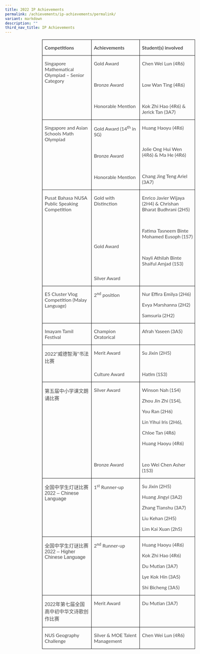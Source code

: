 ```yaml
---
title: 2022 IP Achievements
permalink: /achievements/ip-achievements/permalink/
variant: markdown
description: ""
third_nav_title: IP Achievements
---
```

       

<table style="margin-left:91.8pt;border-collapse:collapse;border:none;mso-border-alt:
 solid windowtext .5pt;mso-yfti-tbllook:1184;mso-padding-alt:0cm 5.4pt 0cm 5.4pt" cellpadding="0" cellspacing="0" border="1" class="MsoTableGrid"><tbody><tr style="mso-yfti-irow:0;mso-yfti-firstrow:yes"><td style="width:168.95pt;border:solid windowtext 1.0pt;
  mso-border-alt:solid windowtext .5pt;padding:0cm 5.4pt 0cm 5.4pt" valign="top" width="225"><p style="mso-margin-top-alt:auto;mso-margin-bottom-alt:
  auto;margin-left:0cm;mso-add-space:auto;line-height:normal" class="MsoListParagraphCxSpFirst"><b><span style="font-size:12.0pt;font-family:&quot;Lato&quot;,sans-serif;mso-fareast-font-family:
  &quot;Times New Roman&quot;;mso-bidi-font-family:&quot;Times New Roman&quot;;color:#484848;
  mso-font-kerning:0pt;mso-ligatures:none" lang="EN-US">Competitions</span></b></p></td><td style="width:157.5pt;border:solid windowtext 1.0pt;
  border-left:none;mso-border-left-alt:solid windowtext .5pt;mso-border-alt:
  solid windowtext .5pt;padding:0cm 5.4pt 0cm 5.4pt" valign="top" width="210"><p style="mso-margin-top-alt:auto;
  mso-margin-bottom-alt:auto;margin-left:0cm;mso-add-space:auto;line-height:
  normal" class="MsoListParagraphCxSpMiddle"><b><span style="font-size:12.0pt;font-family:&quot;Lato&quot;,sans-serif;
  mso-fareast-font-family:&quot;Times New Roman&quot;;mso-bidi-font-family:&quot;Times New Roman&quot;;
  color:#484848;mso-font-kerning:0pt;mso-ligatures:none" lang="EN-US">Achievements</span></b></p></td><td style="width:229.25pt;border:solid windowtext 1.0pt;
  border-left:none;mso-border-left-alt:solid windowtext .5pt;mso-border-alt:
  solid windowtext .5pt;padding:0cm 5.4pt 0cm 5.4pt" valign="top" width="306"><p style="mso-margin-top-alt:auto;mso-margin-bottom-alt:
  auto;margin-left:0cm;mso-add-space:auto;line-height:normal" class="MsoListParagraphCxSpLast"><b><span style="font-size:12.0pt;font-family:&quot;Lato&quot;,sans-serif;mso-fareast-font-family:
  &quot;Times New Roman&quot;;mso-bidi-font-family:&quot;Times New Roman&quot;;color:#484848;
  mso-font-kerning:0pt;mso-ligatures:none" lang="EN-US">Student(s) involved</span></b></p></td></tr><tr style="mso-yfti-irow:1"><td style="width:168.95pt;border:solid windowtext 1.0pt;
  border-top:none;mso-border-top-alt:solid windowtext .5pt;mso-border-alt:solid windowtext .5pt;
  padding:0cm 5.4pt 0cm 5.4pt" valign="top" width="225"><p style="mso-margin-top-alt:auto;mso-margin-bottom-alt:
  auto;margin-left:0cm;mso-add-space:auto;line-height:normal" class="MsoListParagraphCxSpFirst"><span style="font-size:12.0pt;font-family:&quot;Lato&quot;,sans-serif;mso-fareast-font-family:
  &quot;Times New Roman&quot;;mso-bidi-font-family:&quot;Times New Roman&quot;;color:#484848;
  mso-font-kerning:0pt;mso-ligatures:none" lang="EN-US">Singapore Mathematical Olympiad – Senior Category</span></p></td><td style="width:157.5pt;border-top:none;border-left:
  none;border-bottom:solid windowtext 1.0pt;border-right:solid windowtext 1.0pt;
  mso-border-top-alt:solid windowtext .5pt;mso-border-left-alt:solid windowtext .5pt;
  mso-border-alt:solid windowtext .5pt;padding:0cm 5.4pt 0cm 5.4pt" valign="top" width="210"><p style="mso-margin-top-alt:auto;
  mso-margin-bottom-alt:auto;margin-left:0cm;mso-add-space:auto;line-height:
  normal" class="MsoListParagraphCxSpMiddle"><span style="font-size:12.0pt;font-family:&quot;Lato&quot;,sans-serif;
  mso-fareast-font-family:&quot;Times New Roman&quot;;mso-bidi-font-family:&quot;Times New Roman&quot;;
  color:#484848;mso-font-kerning:0pt;mso-ligatures:none" lang="EN-US">Gold Award</span></p><p style="mso-margin-top-alt:auto;
  mso-margin-bottom-alt:auto;margin-left:0cm;mso-add-space:auto;line-height:
  normal" class="MsoListParagraphCxSpMiddle"><span style="font-size:12.0pt;font-family:&quot;Lato&quot;,sans-serif;
  mso-fareast-font-family:&quot;Times New Roman&quot;;mso-bidi-font-family:&quot;Times New Roman&quot;;
  color:#484848;mso-font-kerning:0pt;mso-ligatures:none" lang="EN-US">&nbsp;</span></p><p style="mso-margin-top-alt:auto;
  mso-margin-bottom-alt:auto;margin-left:0cm;mso-add-space:auto;line-height:
  normal" class="MsoListParagraphCxSpMiddle"><span style="font-size:12.0pt;font-family:&quot;Lato&quot;,sans-serif;
  mso-fareast-font-family:&quot;Times New Roman&quot;;mso-bidi-font-family:&quot;Times New Roman&quot;;
  color:#484848;mso-font-kerning:0pt;mso-ligatures:none" lang="EN-US">Bronze Award</span></p><p style="mso-margin-top-alt:auto;
  mso-margin-bottom-alt:auto;margin-left:0cm;mso-add-space:auto;line-height:
  normal" class="MsoListParagraphCxSpMiddle"><span style="font-size:12.0pt;font-family:&quot;Lato&quot;,sans-serif;
  mso-fareast-font-family:&quot;Times New Roman&quot;;mso-bidi-font-family:&quot;Times New Roman&quot;;
  color:#484848;mso-font-kerning:0pt;mso-ligatures:none" lang="EN-US">&nbsp;</span></p><p style="mso-margin-top-alt:auto;
  mso-margin-bottom-alt:auto;margin-left:0cm;mso-add-space:auto;line-height:
  normal" class="MsoListParagraphCxSpMiddle"><span style="font-size:12.0pt;font-family:&quot;Lato&quot;,sans-serif;
  mso-fareast-font-family:&quot;Times New Roman&quot;;mso-bidi-font-family:&quot;Times New Roman&quot;;
  color:#484848;mso-font-kerning:0pt;mso-ligatures:none" lang="EN-US">Honorable Mention</span></p></td><td style="width:229.25pt;border-top:none;border-left:
  none;border-bottom:solid windowtext 1.0pt;border-right:solid windowtext 1.0pt;
  mso-border-top-alt:solid windowtext .5pt;mso-border-left-alt:solid windowtext .5pt;
  mso-border-alt:solid windowtext .5pt;padding:0cm 5.4pt 0cm 5.4pt" valign="top" width="306"><p style="mso-margin-top-alt:auto;
  mso-margin-bottom-alt:auto;margin-left:0cm;mso-add-space:auto;line-height:
  normal" class="MsoListParagraphCxSpMiddle"><span style="font-size:12.0pt;font-family:&quot;Lato&quot;,sans-serif;
  mso-fareast-font-family:&quot;Times New Roman&quot;;mso-bidi-font-family:&quot;Times New Roman&quot;;
  color:#484848;mso-font-kerning:0pt;mso-ligatures:none" lang="EN-US">Chen Wei Lun (4R6)</span></p><p style="mso-margin-top-alt:auto;
  mso-margin-bottom-alt:auto;margin-left:0cm;mso-add-space:auto;line-height:
  normal" class="MsoListParagraphCxSpMiddle"><span style="font-size:12.0pt;font-family:&quot;Lato&quot;,sans-serif;
  mso-fareast-font-family:&quot;Times New Roman&quot;;mso-bidi-font-family:&quot;Times New Roman&quot;;
  color:#484848;mso-font-kerning:0pt;mso-ligatures:none" lang="EN-US">&nbsp;</span></p><p style="mso-margin-top-alt:auto;
  mso-margin-bottom-alt:auto;margin-left:0cm;mso-add-space:auto;line-height:
  normal" class="MsoListParagraphCxSpMiddle"><span style="font-size:12.0pt;font-family:&quot;Lato&quot;,sans-serif;
  mso-fareast-font-family:&quot;Times New Roman&quot;;mso-bidi-font-family:&quot;Times New Roman&quot;;
  color:#484848;mso-font-kerning:0pt;mso-ligatures:none" lang="EN-US">Low Wan Ting (4R6)</span></p><p style="mso-margin-top-alt:auto;
  mso-margin-bottom-alt:auto;margin-left:0cm;mso-add-space:auto;line-height:
  normal" class="MsoListParagraphCxSpMiddle"><span style="font-size:12.0pt;font-family:&quot;Lato&quot;,sans-serif;
  mso-fareast-font-family:&quot;Times New Roman&quot;;mso-bidi-font-family:&quot;Times New Roman&quot;;
  color:#484848;mso-font-kerning:0pt;mso-ligatures:none" lang="EN-US">&nbsp;</span></p><p style="mso-margin-top-alt:auto;mso-margin-bottom-alt:
  auto;margin-left:0cm;mso-add-space:auto;line-height:normal" class="MsoListParagraphCxSpLast"><span style="font-size:12.0pt;font-family:&quot;Lato&quot;,sans-serif;mso-fareast-font-family:
  &quot;Times New Roman&quot;;mso-bidi-font-family:&quot;Times New Roman&quot;;color:#484848;
  mso-font-kerning:0pt;mso-ligatures:none" lang="EN-US">Kok Zhi Hao (4R6) &amp; Jerick Tan (3A7)</span></p></td></tr><tr style="mso-yfti-irow:2"><td style="width:168.95pt;border:solid windowtext 1.0pt;
  border-top:none;mso-border-top-alt:solid windowtext .5pt;mso-border-alt:solid windowtext .5pt;
  padding:0cm 5.4pt 0cm 5.4pt" valign="top" width="225"><p style="mso-margin-top-alt:auto;mso-margin-bottom-alt:
  auto;margin-left:0cm;mso-add-space:auto;line-height:normal" class="MsoListParagraphCxSpFirst"><span style="font-size:12.0pt;font-family:&quot;Lato&quot;,sans-serif;mso-fareast-font-family:
  &quot;Times New Roman&quot;;mso-bidi-font-family:&quot;Times New Roman&quot;;color:#484848;
  mso-font-kerning:0pt;mso-ligatures:none" lang="EN-US">Singapore and Asian Schools Math Olympiad</span></p></td><td style="width:157.5pt;border-top:none;border-left:
  none;border-bottom:solid windowtext 1.0pt;border-right:solid windowtext 1.0pt;
  mso-border-top-alt:solid windowtext .5pt;mso-border-left-alt:solid windowtext .5pt;
  mso-border-alt:solid windowtext .5pt;padding:0cm 5.4pt 0cm 5.4pt" valign="top" width="210"><p style="mso-margin-top-alt:auto;
  mso-margin-bottom-alt:auto;margin-left:0cm;mso-add-space:auto;line-height:
  normal" class="MsoListParagraphCxSpMiddle"><span style="font-size:12.0pt;font-family:&quot;Lato&quot;,sans-serif;
  mso-fareast-font-family:&quot;Times New Roman&quot;;mso-bidi-font-family:&quot;Times New Roman&quot;;
  color:#484848;mso-font-kerning:0pt;mso-ligatures:none" lang="EN-US">Gold Award (14<sup>th</sup> in SG)</span></p><p style="mso-margin-top-alt:auto;
  mso-margin-bottom-alt:auto;margin-left:0cm;mso-add-space:auto;line-height:
  normal" class="MsoListParagraphCxSpMiddle"><span style="font-size:12.0pt;font-family:&quot;Lato&quot;,sans-serif;
  mso-fareast-font-family:&quot;Times New Roman&quot;;mso-bidi-font-family:&quot;Times New Roman&quot;;
  color:#484848;mso-font-kerning:0pt;mso-ligatures:none" lang="EN-US">&nbsp;</span></p><p style="mso-margin-top-alt:auto;
  mso-margin-bottom-alt:auto;margin-left:0cm;mso-add-space:auto;line-height:
  normal" class="MsoListParagraphCxSpMiddle"><span style="font-size:12.0pt;font-family:&quot;Lato&quot;,sans-serif;
  mso-fareast-font-family:&quot;Times New Roman&quot;;mso-bidi-font-family:&quot;Times New Roman&quot;;
  color:#484848;mso-font-kerning:0pt;mso-ligatures:none" lang="EN-US">Bronze Award</span></p><p style="mso-margin-top-alt:auto;
  mso-margin-bottom-alt:auto;margin-left:0cm;mso-add-space:auto;line-height:
  normal" class="MsoListParagraphCxSpMiddle"><span style="font-size:12.0pt;font-family:&quot;Lato&quot;,sans-serif;
  mso-fareast-font-family:&quot;Times New Roman&quot;;mso-bidi-font-family:&quot;Times New Roman&quot;;
  color:#484848;mso-font-kerning:0pt;mso-ligatures:none" lang="EN-US">&nbsp;</span></p><p style="mso-margin-top-alt:auto;
  mso-margin-bottom-alt:auto;margin-left:0cm;mso-add-space:auto;line-height:
  normal" class="MsoListParagraphCxSpMiddle"><span style="font-size:12.0pt;font-family:&quot;Lato&quot;,sans-serif;
  mso-fareast-font-family:&quot;Times New Roman&quot;;mso-bidi-font-family:&quot;Times New Roman&quot;;
  color:#484848;mso-font-kerning:0pt;mso-ligatures:none" lang="EN-US">Honorable Mention</span></p></td><td style="width:229.25pt;border-top:none;border-left:
  none;border-bottom:solid windowtext 1.0pt;border-right:solid windowtext 1.0pt;
  mso-border-top-alt:solid windowtext .5pt;mso-border-left-alt:solid windowtext .5pt;
  mso-border-alt:solid windowtext .5pt;padding:0cm 5.4pt 0cm 5.4pt" valign="top" width="306"><p style="mso-margin-top-alt:auto;
  mso-margin-bottom-alt:auto;margin-left:0cm;mso-add-space:auto;line-height:
  normal" class="MsoListParagraphCxSpMiddle"><span style="font-size:12.0pt;font-family:&quot;Lato&quot;,sans-serif;
  mso-fareast-font-family:&quot;Times New Roman&quot;;mso-bidi-font-family:&quot;Times New Roman&quot;;
  color:#484848;mso-font-kerning:0pt;mso-ligatures:none" lang="EN-US">Huang Haoyu (4R6)</span></p><p style="mso-margin-top-alt:auto;
  mso-margin-bottom-alt:auto;margin-left:0cm;mso-add-space:auto;line-height:
  normal" class="MsoListParagraphCxSpMiddle"><span style="font-size:12.0pt;font-family:&quot;Lato&quot;,sans-serif;
  mso-fareast-font-family:&quot;Times New Roman&quot;;mso-bidi-font-family:&quot;Times New Roman&quot;;
  color:#484848;mso-font-kerning:0pt;mso-ligatures:none" lang="EN-US">&nbsp;</span></p><p style="mso-margin-top-alt:auto;
  mso-margin-bottom-alt:auto;margin-left:0cm;mso-add-space:auto;line-height:
  normal" class="MsoListParagraphCxSpMiddle"><span style="font-size:12.0pt;font-family:&quot;Lato&quot;,sans-serif;
  mso-fareast-font-family:&quot;Times New Roman&quot;;mso-bidi-font-family:&quot;Times New Roman&quot;;
  color:#484848;mso-font-kerning:0pt;mso-ligatures:none" lang="EN-US">Jolie Ong Hui Wen (4R6) &amp; Ma He (4R6)</span></p><p style="mso-margin-top-alt:auto;
  mso-margin-bottom-alt:auto;margin-left:0cm;mso-add-space:auto;line-height:
  normal" class="MsoListParagraphCxSpMiddle"><span style="font-size:12.0pt;font-family:&quot;Lato&quot;,sans-serif;
  mso-fareast-font-family:&quot;Times New Roman&quot;;mso-bidi-font-family:&quot;Times New Roman&quot;;
  color:#484848;mso-font-kerning:0pt;mso-ligatures:none" lang="EN-US">&nbsp;</span></p><p style="mso-margin-top-alt:auto;mso-margin-bottom-alt:
  auto;margin-left:0cm;mso-add-space:auto;line-height:normal" class="MsoListParagraphCxSpLast"><span style="font-size:12.0pt;font-family:&quot;Lato&quot;,sans-serif;mso-fareast-font-family:
  &quot;Times New Roman&quot;;mso-bidi-font-family:&quot;Times New Roman&quot;;color:#484848;
  mso-font-kerning:0pt;mso-ligatures:none" lang="EN-US">Chang Jing Teng Ariel (3A7)</span></p></td></tr><tr style="mso-yfti-irow:3"><td style="width:168.95pt;border:solid windowtext 1.0pt;
  border-top:none;mso-border-top-alt:solid windowtext .5pt;mso-border-alt:solid windowtext .5pt;
  padding:0cm 5.4pt 0cm 5.4pt" valign="top" width="225"><p style="mso-margin-top-alt:auto;mso-margin-bottom-alt:
  auto;margin-left:0cm;mso-add-space:auto;line-height:normal" class="MsoListParagraphCxSpFirst"><span style="font-size:12.0pt;font-family:&quot;Lato&quot;,sans-serif;mso-fareast-font-family:
  &quot;Times New Roman&quot;;mso-bidi-font-family:&quot;Times New Roman&quot;;color:#484848;
  mso-font-kerning:0pt;mso-ligatures:none" lang="EN-US">Pusat Bahasa NUSA Public Speaking Competition</span></p></td><td style="width:157.5pt;border-top:none;border-left:
  none;border-bottom:solid windowtext 1.0pt;border-right:solid windowtext 1.0pt;
  mso-border-top-alt:solid windowtext .5pt;mso-border-left-alt:solid windowtext .5pt;
  mso-border-alt:solid windowtext .5pt;padding:0cm 5.4pt 0cm 5.4pt" valign="top" width="210"><p style="mso-margin-top-alt:auto;
  mso-margin-bottom-alt:auto;margin-left:0cm;mso-add-space:auto;line-height:
  normal" class="MsoListParagraphCxSpMiddle"><span style="font-size:12.0pt;font-family:&quot;Lato&quot;,sans-serif;
  mso-fareast-font-family:&quot;Times New Roman&quot;;mso-bidi-font-family:&quot;Times New Roman&quot;;
  color:#484848;mso-font-kerning:0pt;mso-ligatures:none" lang="EN-US">Gold with Distinction</span></p><p style="mso-margin-top-alt:auto;
  mso-margin-bottom-alt:auto;margin-left:0cm;mso-add-space:auto;line-height:
  normal" class="MsoListParagraphCxSpMiddle"><span style="font-size:12.0pt;font-family:&quot;Lato&quot;,sans-serif;
  mso-fareast-font-family:&quot;Times New Roman&quot;;mso-bidi-font-family:&quot;Times New Roman&quot;;
  color:#484848;mso-font-kerning:0pt;mso-ligatures:none" lang="EN-US">&nbsp;</span></p><p style="mso-margin-top-alt:auto;
  mso-margin-bottom-alt:auto;margin-left:0cm;mso-add-space:auto;line-height:
  normal" class="MsoListParagraphCxSpMiddle"><span style="font-size:12.0pt;font-family:&quot;Lato&quot;,sans-serif;
  mso-fareast-font-family:&quot;Times New Roman&quot;;mso-bidi-font-family:&quot;Times New Roman&quot;;
  color:#484848;mso-font-kerning:0pt;mso-ligatures:none" lang="EN-US">&nbsp;</span></p><p style="mso-margin-top-alt:auto;
  mso-margin-bottom-alt:auto;margin-left:0cm;mso-add-space:auto;line-height:
  normal" class="MsoListParagraphCxSpMiddle"><span style="font-size:12.0pt;font-family:&quot;Lato&quot;,sans-serif;
  mso-fareast-font-family:&quot;Times New Roman&quot;;mso-bidi-font-family:&quot;Times New Roman&quot;;
  color:#484848;mso-font-kerning:0pt;mso-ligatures:none" lang="EN-US">&nbsp;</span></p><p style="mso-margin-top-alt:auto;
  mso-margin-bottom-alt:auto;margin-left:0cm;mso-add-space:auto;line-height:
  normal" class="MsoListParagraphCxSpMiddle"><span style="font-size:12.0pt;font-family:&quot;Lato&quot;,sans-serif;
  mso-fareast-font-family:&quot;Times New Roman&quot;;mso-bidi-font-family:&quot;Times New Roman&quot;;
  color:#484848;mso-font-kerning:0pt;mso-ligatures:none" lang="EN-US">Gold Award</span></p><p style="mso-margin-top-alt:auto;
  mso-margin-bottom-alt:auto;margin-left:0cm;mso-add-space:auto;line-height:
  normal" class="MsoListParagraphCxSpMiddle"><span style="font-size:12.0pt;font-family:&quot;Lato&quot;,sans-serif;
  mso-fareast-font-family:&quot;Times New Roman&quot;;mso-bidi-font-family:&quot;Times New Roman&quot;;
  color:#484848;mso-font-kerning:0pt;mso-ligatures:none" lang="EN-US">&nbsp;</span></p><p style="mso-margin-top-alt:auto;
  mso-margin-bottom-alt:auto;margin-left:0cm;mso-add-space:auto;line-height:
  normal" class="MsoListParagraphCxSpMiddle"><span style="font-size:12.0pt;font-family:&quot;Lato&quot;,sans-serif;
  mso-fareast-font-family:&quot;Times New Roman&quot;;mso-bidi-font-family:&quot;Times New Roman&quot;;
  color:#484848;mso-font-kerning:0pt;mso-ligatures:none" lang="EN-US">&nbsp;</span></p><p style="mso-margin-top-alt:auto;
  mso-margin-bottom-alt:auto;margin-left:0cm;mso-add-space:auto;line-height:
  normal" class="MsoListParagraphCxSpMiddle"><span style="font-size:12.0pt;font-family:&quot;Lato&quot;,sans-serif;
  mso-fareast-font-family:&quot;Times New Roman&quot;;mso-bidi-font-family:&quot;Times New Roman&quot;;
  color:#484848;mso-font-kerning:0pt;mso-ligatures:none" lang="EN-US">Silver Award</span></p></td><td style="width:229.25pt;border-top:none;border-left:
  none;border-bottom:solid windowtext 1.0pt;border-right:solid windowtext 1.0pt;
  mso-border-top-alt:solid windowtext .5pt;mso-border-left-alt:solid windowtext .5pt;
  mso-border-alt:solid windowtext .5pt;padding:0cm 5.4pt 0cm 5.4pt" valign="top" width="306"><p style="mso-margin-top-alt:auto;
  mso-margin-bottom-alt:auto;margin-left:0cm;mso-add-space:auto;line-height:
  normal" class="MsoListParagraphCxSpMiddle"><span style="font-size:12.0pt;font-family:&quot;Lato&quot;,sans-serif;
  mso-fareast-font-family:&quot;Times New Roman&quot;;mso-bidi-font-family:&quot;Times New Roman&quot;;
  color:#484848;mso-font-kerning:0pt;mso-ligatures:none" lang="EN-US">Enrico Javier Wijaya (2H4) &amp; Chrishan Bharat Budhrani (2H5)</span></p><p style="mso-margin-top-alt:auto;
  mso-margin-bottom-alt:auto;margin-left:0cm;mso-add-space:auto;line-height:
  normal" class="MsoListParagraphCxSpMiddle"><span style="font-size:12.0pt;font-family:&quot;Lato&quot;,sans-serif;
  mso-fareast-font-family:&quot;Times New Roman&quot;;mso-bidi-font-family:&quot;Times New Roman&quot;;
  color:#484848;mso-font-kerning:0pt;mso-ligatures:none" lang="EN-US">&nbsp;</span></p><p style="mso-margin-top-alt:auto;
  mso-margin-bottom-alt:auto;margin-left:0cm;mso-add-space:auto;line-height:
  normal" class="MsoListParagraphCxSpMiddle"><span style="font-size:12.0pt;font-family:&quot;Lato&quot;,sans-serif;
  mso-fareast-font-family:&quot;Times New Roman&quot;;mso-bidi-font-family:&quot;Times New Roman&quot;;
  color:#484848;mso-font-kerning:0pt;mso-ligatures:none" lang="EN-US">Fatima Tasneem Binte Mohamed Eusoph (1S7)</span></p><p style="mso-margin-top-alt:auto;
  mso-margin-bottom-alt:auto;margin-left:0cm;mso-add-space:auto;line-height:
  normal" class="MsoListParagraphCxSpMiddle"><span style="font-size:12.0pt;font-family:&quot;Lato&quot;,sans-serif;
  mso-fareast-font-family:&quot;Times New Roman&quot;;mso-bidi-font-family:&quot;Times New Roman&quot;;
  color:#484848;mso-font-kerning:0pt;mso-ligatures:none" lang="EN-US">&nbsp;</span></p><p style="mso-margin-top-alt:auto;mso-margin-bottom-alt:
  auto;margin-left:0cm;mso-add-space:auto;line-height:normal" class="MsoListParagraphCxSpLast"><span style="font-size:12.0pt;font-family:&quot;Lato&quot;,sans-serif;mso-fareast-font-family:
  &quot;Times New Roman&quot;;mso-bidi-font-family:&quot;Times New Roman&quot;;color:#484848;
  mso-font-kerning:0pt;mso-ligatures:none" lang="EN-US">Nayli Athilah Binte Shaiful Amjad (1S3)</span></p></td></tr><tr style="mso-yfti-irow:4"><td style="width:168.95pt;border:solid windowtext 1.0pt;
  border-top:none;mso-border-top-alt:solid windowtext .5pt;mso-border-alt:solid windowtext .5pt;
  padding:0cm 5.4pt 0cm 5.4pt" valign="top" width="225"><p style="mso-margin-top-alt:auto;mso-margin-bottom-alt:
  auto;margin-left:0cm;mso-add-space:auto;line-height:normal" class="MsoListParagraphCxSpFirst"><span style="font-size:12.0pt;font-family:&quot;Lato&quot;,sans-serif;mso-fareast-font-family:
  &quot;Times New Roman&quot;;mso-bidi-font-family:&quot;Times New Roman&quot;;color:#484848;
  mso-font-kerning:0pt;mso-ligatures:none" lang="EN-US">E5 Cluster Vlog Competition (Malay Language)</span></p></td><td style="width:157.5pt;border-top:none;border-left:
  none;border-bottom:solid windowtext 1.0pt;border-right:solid windowtext 1.0pt;
  mso-border-top-alt:solid windowtext .5pt;mso-border-left-alt:solid windowtext .5pt;
  mso-border-alt:solid windowtext .5pt;padding:0cm 5.4pt 0cm 5.4pt" valign="top" width="210"><p style="mso-margin-top-alt:auto;
  mso-margin-bottom-alt:auto;margin-left:0cm;mso-add-space:auto;line-height:
  normal" class="MsoListParagraphCxSpMiddle"><span style="font-size:12.0pt;font-family:&quot;Lato&quot;,sans-serif;
  mso-fareast-font-family:&quot;Times New Roman&quot;;mso-bidi-font-family:&quot;Times New Roman&quot;;
  color:#484848;mso-font-kerning:0pt;mso-ligatures:none" lang="EN-US">2<sup>nd</sup> position</span></p></td><td style="width:229.25pt;border-top:none;border-left:
  none;border-bottom:solid windowtext 1.0pt;border-right:solid windowtext 1.0pt;
  mso-border-top-alt:solid windowtext .5pt;mso-border-left-alt:solid windowtext .5pt;
  mso-border-alt:solid windowtext .5pt;padding:0cm 5.4pt 0cm 5.4pt" valign="top" width="306"><p style="mso-margin-top-alt:auto;
  mso-margin-bottom-alt:auto;margin-left:0cm;mso-add-space:auto;line-height:
  normal" class="MsoListParagraphCxSpMiddle"><span style="font-size:12.0pt;font-family:&quot;Lato&quot;,sans-serif;
  mso-fareast-font-family:&quot;Times New Roman&quot;;mso-bidi-font-family:&quot;Times New Roman&quot;;
  color:#484848;mso-font-kerning:0pt;mso-ligatures:none" lang="EN-US">Nur Effira Emilya (2H6)</span></p><p style="mso-margin-top-alt:auto;
  mso-margin-bottom-alt:auto;margin-left:0cm;mso-add-space:auto;line-height:
  normal" class="MsoListParagraphCxSpMiddle"><span style="font-size:12.0pt;font-family:&quot;Lato&quot;,sans-serif;
  mso-fareast-font-family:&quot;Times New Roman&quot;;mso-bidi-font-family:&quot;Times New Roman&quot;;
  color:#484848;mso-font-kerning:0pt;mso-ligatures:none" lang="EN-US">Evya Marshanna (2H2)</span></p><p style="mso-margin-top-alt:auto;mso-margin-bottom-alt:
  auto;margin-left:0cm;mso-add-space:auto;line-height:normal" class="MsoListParagraphCxSpLast"><span style="font-size:12.0pt;font-family:&quot;Lato&quot;,sans-serif;mso-fareast-font-family:
  &quot;Times New Roman&quot;;mso-bidi-font-family:&quot;Times New Roman&quot;;color:#484848;
  mso-font-kerning:0pt;mso-ligatures:none" lang="EN-US">Samsuria (2H2)</span></p></td></tr><tr style="mso-yfti-irow:5"><td style="width:168.95pt;border:solid windowtext 1.0pt;
  border-top:none;mso-border-top-alt:solid windowtext .5pt;mso-border-alt:solid windowtext .5pt;
  padding:0cm 5.4pt 0cm 5.4pt" valign="top" width="225"><p style="mso-margin-top-alt:auto;mso-margin-bottom-alt:
  auto;margin-left:0cm;mso-add-space:auto;line-height:normal" class="MsoListParagraphCxSpFirst"><span style="font-size:12.0pt;font-family:&quot;Lato&quot;,sans-serif;mso-fareast-font-family:
  &quot;Times New Roman&quot;;mso-bidi-font-family:&quot;Times New Roman&quot;;color:#484848;
  mso-font-kerning:0pt;mso-ligatures:none" lang="EN-US">Imayam Tamil Festival</span></p></td><td style="width:157.5pt;border-top:none;border-left:
  none;border-bottom:solid windowtext 1.0pt;border-right:solid windowtext 1.0pt;
  mso-border-top-alt:solid windowtext .5pt;mso-border-left-alt:solid windowtext .5pt;
  mso-border-alt:solid windowtext .5pt;padding:0cm 5.4pt 0cm 5.4pt" valign="top" width="210"><p style="mso-margin-top-alt:auto;
  mso-margin-bottom-alt:auto;margin-left:0cm;mso-add-space:auto;line-height:
  normal" class="MsoListParagraphCxSpMiddle"><span style="font-size:12.0pt;font-family:&quot;Lato&quot;,sans-serif;
  mso-fareast-font-family:&quot;Times New Roman&quot;;mso-bidi-font-family:&quot;Times New Roman&quot;;
  color:#484848;mso-font-kerning:0pt;mso-ligatures:none" lang="EN-US">Champion Oratorical</span></p></td><td style="width:229.25pt;border-top:none;border-left:
  none;border-bottom:solid windowtext 1.0pt;border-right:solid windowtext 1.0pt;
  mso-border-top-alt:solid windowtext .5pt;mso-border-left-alt:solid windowtext .5pt;
  mso-border-alt:solid windowtext .5pt;padding:0cm 5.4pt 0cm 5.4pt" valign="top" width="306"><p style="mso-margin-top-alt:auto;mso-margin-bottom-alt:
  auto;margin-left:0cm;mso-add-space:auto;line-height:normal" class="MsoListParagraphCxSpLast"><span style="font-size:12.0pt;font-family:&quot;Lato&quot;,sans-serif;mso-fareast-font-family:
  &quot;Times New Roman&quot;;mso-bidi-font-family:&quot;Times New Roman&quot;;color:#484848;
  mso-font-kerning:0pt;mso-ligatures:none" lang="EN-US">Afrah Yaseen (3A5)</span></p></td></tr><tr style="mso-yfti-irow:6"><td style="width:168.95pt;border:solid windowtext 1.0pt;
  border-top:none;mso-border-top-alt:solid windowtext .5pt;mso-border-alt:solid windowtext .5pt;
  padding:0cm 5.4pt 0cm 5.4pt" valign="top" width="225"><p style="mso-margin-top-alt:auto;mso-margin-bottom-alt:
  auto;margin-left:0cm;mso-add-space:auto;line-height:normal" class="MsoListParagraphCxSpFirst"><span style="font-size:12.0pt;font-family:&quot;Lato&quot;,sans-serif;mso-fareast-font-family:
  &quot;Times New Roman&quot;;mso-bidi-font-family:&quot;Times New Roman&quot;;color:#484848;
  mso-font-kerning:0pt;mso-ligatures:none" lang="EN-US">2022“</span><span style="font-size:12.0pt;font-family:&quot;Microsoft YaHei&quot;,sans-serif;mso-bidi-font-family:
  &quot;Microsoft YaHei&quot;;color:#484848;mso-font-kerning:0pt;mso-ligatures:none" lang="ZH-CN">威德智海</span><span style="font-size:12.0pt;font-family:&quot;Lato&quot;,sans-serif;mso-fareast-font-family:
  &quot;Times New Roman&quot;;mso-bidi-font-family:Lato;color:#484848;mso-font-kerning:
  0pt;mso-ligatures:none" lang="EN-US">”</span><span style="font-size:12.0pt;
  font-family:&quot;Microsoft YaHei&quot;,sans-serif;mso-bidi-font-family:&quot;Microsoft YaHei&quot;;
  color:#484848;mso-font-kerning:0pt;mso-ligatures:none" lang="ZH-CN">书法比赛</span><span style="font-size:12.0pt;font-family:&quot;Lato&quot;,sans-serif;mso-fareast-font-family:
  &quot;Times New Roman&quot;;mso-bidi-font-family:&quot;Times New Roman&quot;;color:#484848;
  mso-font-kerning:0pt;mso-ligatures:none" lang="EN-US"></span></p></td><td style="width:157.5pt;border-top:none;border-left:
  none;border-bottom:solid windowtext 1.0pt;border-right:solid windowtext 1.0pt;
  mso-border-top-alt:solid windowtext .5pt;mso-border-left-alt:solid windowtext .5pt;
  mso-border-alt:solid windowtext .5pt;padding:0cm 5.4pt 0cm 5.4pt" valign="top" width="210"><p style="mso-margin-top-alt:auto;
  mso-margin-bottom-alt:auto;margin-left:0cm;mso-add-space:auto;line-height:
  normal" class="MsoListParagraphCxSpMiddle"><span style="font-size:12.0pt;font-family:&quot;Lato&quot;,sans-serif;
  mso-fareast-font-family:&quot;Times New Roman&quot;;mso-bidi-font-family:&quot;Times New Roman&quot;;
  color:#484848;mso-font-kerning:0pt;mso-ligatures:none" lang="EN-US">Merit Award</span></p><p style="mso-margin-top-alt:auto;
  mso-margin-bottom-alt:auto;margin-left:0cm;mso-add-space:auto;line-height:
  normal" class="MsoListParagraphCxSpMiddle"><span style="font-size:12.0pt;font-family:&quot;Lato&quot;,sans-serif;
  mso-fareast-font-family:&quot;Times New Roman&quot;;mso-bidi-font-family:&quot;Times New Roman&quot;;
  color:#484848;mso-font-kerning:0pt;mso-ligatures:none" lang="EN-US">&nbsp;</span></p><p style="mso-margin-top-alt:auto;
  mso-margin-bottom-alt:auto;margin-left:0cm;mso-add-space:auto;line-height:
  normal" class="MsoListParagraphCxSpMiddle"><span style="font-size:12.0pt;font-family:&quot;Lato&quot;,sans-serif;
  mso-fareast-font-family:&quot;Times New Roman&quot;;mso-bidi-font-family:&quot;Times New Roman&quot;;
  color:#484848;mso-font-kerning:0pt;mso-ligatures:none" lang="EN-US">Culture Award</span></p></td><td style="width:229.25pt;border-top:none;border-left:
  none;border-bottom:solid windowtext 1.0pt;border-right:solid windowtext 1.0pt;
  mso-border-top-alt:solid windowtext .5pt;mso-border-left-alt:solid windowtext .5pt;
  mso-border-alt:solid windowtext .5pt;padding:0cm 5.4pt 0cm 5.4pt" valign="top" width="306"><p style="mso-margin-top-alt:auto;
  mso-margin-bottom-alt:auto;margin-left:0cm;mso-add-space:auto;line-height:
  normal" class="MsoListParagraphCxSpMiddle"><span style="font-size:12.0pt;font-family:&quot;Lato&quot;,sans-serif;
  mso-fareast-font-family:&quot;Times New Roman&quot;;mso-bidi-font-family:&quot;Times New Roman&quot;;
  color:#484848;mso-font-kerning:0pt;mso-ligatures:none" lang="EN-US">Su Jixin (2H5)</span></p><p style="mso-margin-top-alt:auto;
  mso-margin-bottom-alt:auto;margin-left:0cm;mso-add-space:auto;line-height:
  normal" class="MsoListParagraphCxSpMiddle"><span style="font-size:12.0pt;font-family:&quot;Lato&quot;,sans-serif;
  mso-fareast-font-family:&quot;Times New Roman&quot;;mso-bidi-font-family:&quot;Times New Roman&quot;;
  color:#484848;mso-font-kerning:0pt;mso-ligatures:none" lang="EN-US">&nbsp;</span></p><p style="mso-margin-top-alt:auto;mso-margin-bottom-alt:
  auto;margin-left:0cm;mso-add-space:auto;line-height:normal" class="MsoListParagraphCxSpLast"><span style="font-size:12.0pt;font-family:&quot;Lato&quot;,sans-serif;mso-fareast-font-family:
  &quot;Times New Roman&quot;;mso-bidi-font-family:&quot;Times New Roman&quot;;color:#484848;
  mso-font-kerning:0pt;mso-ligatures:none" lang="EN-US">Hatim (1S3)</span></p></td></tr><tr style="mso-yfti-irow:7"><td style="width:168.95pt;border:solid windowtext 1.0pt;
  border-top:none;mso-border-top-alt:solid windowtext .5pt;mso-border-alt:solid windowtext .5pt;
  padding:0cm 5.4pt 0cm 5.4pt" valign="top" width="225"><p style="mso-margin-top-alt:auto;mso-margin-bottom-alt:
  auto;margin-left:0cm;mso-add-space:auto;line-height:normal" class="MsoListParagraphCxSpFirst"><span style="font-size:12.0pt;font-family:&quot;Microsoft YaHei&quot;,sans-serif;mso-bidi-font-family:
  &quot;Microsoft YaHei&quot;;color:#484848;mso-font-kerning:0pt;mso-ligatures:none" lang="ZH-CN">第五届中小学课文朗诵比赛</span><span style="font-size:12.0pt;font-family:&quot;Lato&quot;,sans-serif;mso-fareast-font-family:
  &quot;Times New Roman&quot;;mso-bidi-font-family:&quot;Times New Roman&quot;;color:#484848;
  mso-font-kerning:0pt;mso-ligatures:none" lang="EN-US"></span></p></td><td style="width:157.5pt;border-top:none;border-left:
  none;border-bottom:solid windowtext 1.0pt;border-right:solid windowtext 1.0pt;
  mso-border-top-alt:solid windowtext .5pt;mso-border-left-alt:solid windowtext .5pt;
  mso-border-alt:solid windowtext .5pt;padding:0cm 5.4pt 0cm 5.4pt" valign="top" width="210"><p style="mso-margin-top-alt:auto;
  mso-margin-bottom-alt:auto;margin-left:0cm;mso-add-space:auto;line-height:
  normal" class="MsoListParagraphCxSpMiddle"><span style="font-size:12.0pt;font-family:&quot;Lato&quot;,sans-serif;
  mso-fareast-font-family:&quot;Times New Roman&quot;;mso-bidi-font-family:&quot;Times New Roman&quot;;
  color:#484848;mso-font-kerning:0pt;mso-ligatures:none" lang="EN-US">Silver Award</span></p><p style="mso-margin-top-alt:auto;
  mso-margin-bottom-alt:auto;margin-left:0cm;mso-add-space:auto;line-height:
  normal" class="MsoListParagraphCxSpMiddle"><span style="font-size:12.0pt;font-family:&quot;Lato&quot;,sans-serif;
  mso-fareast-font-family:&quot;Times New Roman&quot;;mso-bidi-font-family:&quot;Times New Roman&quot;;
  color:#484848;mso-font-kerning:0pt;mso-ligatures:none" lang="EN-US">&nbsp;</span></p><p style="mso-margin-top-alt:auto;
  mso-margin-bottom-alt:auto;margin-left:0cm;mso-add-space:auto;line-height:
  normal" class="MsoListParagraphCxSpMiddle"><span style="font-size:12.0pt;font-family:&quot;Lato&quot;,sans-serif;
  mso-fareast-font-family:&quot;Times New Roman&quot;;mso-bidi-font-family:&quot;Times New Roman&quot;;
  color:#484848;mso-font-kerning:0pt;mso-ligatures:none" lang="EN-US">&nbsp;</span></p><p style="mso-margin-top-alt:auto;
  mso-margin-bottom-alt:auto;margin-left:0cm;mso-add-space:auto;line-height:
  normal" class="MsoListParagraphCxSpMiddle"><span style="font-size:12.0pt;font-family:&quot;Lato&quot;,sans-serif;
  mso-fareast-font-family:&quot;Times New Roman&quot;;mso-bidi-font-family:&quot;Times New Roman&quot;;
  color:#484848;mso-font-kerning:0pt;mso-ligatures:none" lang="EN-US">&nbsp;</span></p><p style="mso-margin-top-alt:auto;
  mso-margin-bottom-alt:auto;margin-left:0cm;mso-add-space:auto;line-height:
  normal" class="MsoListParagraphCxSpMiddle"><span style="font-size:12.0pt;font-family:&quot;Lato&quot;,sans-serif;
  mso-fareast-font-family:&quot;Times New Roman&quot;;mso-bidi-font-family:&quot;Times New Roman&quot;;
  color:#484848;mso-font-kerning:0pt;mso-ligatures:none" lang="EN-US">&nbsp;</span></p><p style="mso-margin-top-alt:auto;
  mso-margin-bottom-alt:auto;margin-left:0cm;mso-add-space:auto;line-height:
  normal" class="MsoListParagraphCxSpMiddle"><span style="font-size:12.0pt;font-family:&quot;Lato&quot;,sans-serif;
  mso-fareast-font-family:&quot;Times New Roman&quot;;mso-bidi-font-family:&quot;Times New Roman&quot;;
  color:#484848;mso-font-kerning:0pt;mso-ligatures:none" lang="EN-US">&nbsp;</span></p><p style="mso-margin-top-alt:auto;
  mso-margin-bottom-alt:auto;margin-left:0cm;mso-add-space:auto;line-height:
  normal" class="MsoListParagraphCxSpMiddle"><span style="font-size:12.0pt;font-family:&quot;Lato&quot;,sans-serif;
  mso-fareast-font-family:&quot;Times New Roman&quot;;mso-bidi-font-family:&quot;Times New Roman&quot;;
  color:#484848;mso-font-kerning:0pt;mso-ligatures:none" lang="EN-US">&nbsp;</span></p><p style="mso-margin-top-alt:auto;
  mso-margin-bottom-alt:auto;margin-left:0cm;mso-add-space:auto;line-height:
  normal" class="MsoListParagraphCxSpMiddle"><span style="font-size:12.0pt;font-family:&quot;Lato&quot;,sans-serif;
  mso-fareast-font-family:&quot;Times New Roman&quot;;mso-bidi-font-family:&quot;Times New Roman&quot;;
  color:#484848;mso-font-kerning:0pt;mso-ligatures:none" lang="EN-US">Bronze Award</span></p></td><td style="width:229.25pt;border-top:none;border-left:
  none;border-bottom:solid windowtext 1.0pt;border-right:solid windowtext 1.0pt;
  mso-border-top-alt:solid windowtext .5pt;mso-border-left-alt:solid windowtext .5pt;
  mso-border-alt:solid windowtext .5pt;padding:0cm 5.4pt 0cm 5.4pt" valign="top" width="306"><p style="mso-margin-top-alt:auto;
  mso-margin-bottom-alt:auto;margin-left:0cm;mso-add-space:auto;line-height:
  normal" class="MsoListParagraphCxSpMiddle"><span style="font-size:12.0pt;font-family:&quot;Lato&quot;,sans-serif;
  mso-fareast-font-family:&quot;Times New Roman&quot;;mso-bidi-font-family:&quot;Times New Roman&quot;;
  color:#484848;mso-font-kerning:0pt;mso-ligatures:none" lang="EN-US">Winson Nah (1S4)</span></p><p style="mso-margin-top-alt:auto;
  mso-margin-bottom-alt:auto;margin-left:0cm;mso-add-space:auto;line-height:
  normal" class="MsoListParagraphCxSpMiddle"><span style="font-size:12.0pt;font-family:&quot;Lato&quot;,sans-serif;
  mso-fareast-font-family:&quot;Times New Roman&quot;;mso-bidi-font-family:&quot;Times New Roman&quot;;
  color:#484848;mso-font-kerning:0pt;mso-ligatures:none" lang="EN-US">Zhou Jin Zhi (1S4),</span></p><p style="mso-margin-top-alt:auto;
  mso-margin-bottom-alt:auto;margin-left:0cm;mso-add-space:auto;line-height:
  normal" class="MsoListParagraphCxSpMiddle"><span style="font-size:12.0pt;font-family:&quot;Lato&quot;,sans-serif;
  mso-fareast-font-family:&quot;Times New Roman&quot;;mso-bidi-font-family:&quot;Times New Roman&quot;;
  color:#484848;mso-font-kerning:0pt;mso-ligatures:none" lang="EN-US">You Ran (2H6)</span></p><p style="mso-margin-top-alt:auto;
  mso-margin-bottom-alt:auto;margin-left:0cm;mso-add-space:auto;line-height:
  normal" class="MsoListParagraphCxSpMiddle"><span style="font-size:12.0pt;font-family:&quot;Lato&quot;,sans-serif;
  mso-fareast-font-family:&quot;Times New Roman&quot;;mso-bidi-font-family:&quot;Times New Roman&quot;;
  color:#484848;mso-font-kerning:0pt;mso-ligatures:none" lang="EN-US">Lin Yihui Iris (2H6),</span></p><p style="mso-margin-top-alt:auto;
  mso-margin-bottom-alt:auto;margin-left:0cm;mso-add-space:auto;line-height:
  normal" class="MsoListParagraphCxSpMiddle"><span style="font-size:12.0pt;font-family:&quot;Lato&quot;,sans-serif;
  mso-fareast-font-family:&quot;Times New Roman&quot;;mso-bidi-font-family:&quot;Times New Roman&quot;;
  color:#484848;mso-font-kerning:0pt;mso-ligatures:none" lang="EN-US">Chloe Tan (4R6)</span></p><p style="mso-margin-top-alt:auto;
  mso-margin-bottom-alt:auto;margin-left:0cm;mso-add-space:auto;line-height:
  normal" class="MsoListParagraphCxSpMiddle"><span style="font-size:12.0pt;font-family:&quot;Lato&quot;,sans-serif;
  mso-fareast-font-family:&quot;Times New Roman&quot;;mso-bidi-font-family:&quot;Times New Roman&quot;;
  color:#484848;mso-font-kerning:0pt;mso-ligatures:none" lang="EN-US">Huang Haoyu (4R6)</span></p><p style="mso-margin-top-alt:auto;
  mso-margin-bottom-alt:auto;margin-left:0cm;mso-add-space:auto;line-height:
  normal" class="MsoListParagraphCxSpMiddle"><span style="font-size:12.0pt;font-family:&quot;Lato&quot;,sans-serif;
  mso-fareast-font-family:&quot;Times New Roman&quot;;mso-bidi-font-family:&quot;Times New Roman&quot;;
  color:#484848;mso-font-kerning:0pt;mso-ligatures:none" lang="EN-US">&nbsp;</span></p><p style="mso-margin-top-alt:auto;mso-margin-bottom-alt:
  auto;margin-left:0cm;mso-add-space:auto;line-height:normal" class="MsoListParagraphCxSpLast"><span style="font-size:12.0pt;font-family:&quot;Lato&quot;,sans-serif;mso-fareast-font-family:
  &quot;Times New Roman&quot;;mso-bidi-font-family:&quot;Times New Roman&quot;;color:#484848;
  mso-font-kerning:0pt;mso-ligatures:none" lang="EN-US">Leo Wei Chen Asher (1S3)</span></p></td></tr><tr style="mso-yfti-irow:8"><td style="width:168.95pt;border:solid windowtext 1.0pt;
  border-top:none;mso-border-top-alt:solid windowtext .5pt;mso-border-alt:solid windowtext .5pt;
  padding:0cm 5.4pt 0cm 5.4pt" valign="top" width="225"><p style="mso-margin-top-alt:auto;mso-margin-bottom-alt:
  auto;margin-left:0cm;mso-add-space:auto;line-height:normal" class="MsoListParagraphCxSpFirst"><span style="font-size:12.0pt;font-family:&quot;Microsoft YaHei&quot;,sans-serif;mso-bidi-font-family:
  &quot;Microsoft YaHei&quot;;color:#484848;mso-font-kerning:0pt;mso-ligatures:none" lang="ZH-CN">全国中学生灯谜比赛</span><span style="font-size:12.0pt;font-family:&quot;Microsoft YaHei&quot;,sans-serif;
  mso-bidi-font-family:&quot;Microsoft YaHei&quot;;color:#484848;mso-font-kerning:0pt;
  mso-ligatures:none" lang="EN-US"> 2022 – Chinese Language</span></p></td><td style="width:157.5pt;border-top:none;border-left:
  none;border-bottom:solid windowtext 1.0pt;border-right:solid windowtext 1.0pt;
  mso-border-top-alt:solid windowtext .5pt;mso-border-left-alt:solid windowtext .5pt;
  mso-border-alt:solid windowtext .5pt;padding:0cm 5.4pt 0cm 5.4pt" valign="top" width="210"><p style="mso-margin-top-alt:auto;
  mso-margin-bottom-alt:auto;margin-left:0cm;mso-add-space:auto;line-height:
  normal" class="MsoListParagraphCxSpMiddle"><span style="font-size:12.0pt;font-family:&quot;Lato&quot;,sans-serif;
  mso-fareast-font-family:&quot;Times New Roman&quot;;mso-bidi-font-family:&quot;Times New Roman&quot;;
  color:#484848;mso-font-kerning:0pt;mso-ligatures:none" lang="EN-US">1<sup>st</sup> Runner-up</span></p></td><td style="width:229.25pt;border-top:none;border-left:
  none;border-bottom:solid windowtext 1.0pt;border-right:solid windowtext 1.0pt;
  mso-border-top-alt:solid windowtext .5pt;mso-border-left-alt:solid windowtext .5pt;
  mso-border-alt:solid windowtext .5pt;padding:0cm 5.4pt 0cm 5.4pt" valign="top" width="306"><p style="mso-margin-top-alt:auto;
  mso-margin-bottom-alt:auto;margin-left:0cm;mso-add-space:auto;line-height:
  normal" class="MsoListParagraphCxSpMiddle"><span style="font-size:12.0pt;font-family:&quot;Lato&quot;,sans-serif;
  mso-fareast-font-family:&quot;Times New Roman&quot;;mso-bidi-font-family:&quot;Times New Roman&quot;;
  color:#484848;mso-font-kerning:0pt;mso-ligatures:none" lang="EN-US">Su Jixin (2H5)</span></p><p style="mso-margin-top-alt:auto;
  mso-margin-bottom-alt:auto;margin-left:0cm;mso-add-space:auto;line-height:
  normal" class="MsoListParagraphCxSpMiddle"><span style="font-size:12.0pt;font-family:&quot;Lato&quot;,sans-serif;
  mso-fareast-font-family:&quot;Times New Roman&quot;;mso-bidi-font-family:&quot;Times New Roman&quot;;
  color:#484848;mso-font-kerning:0pt;mso-ligatures:none" lang="EN-US">Huang Jingyi (3A2)</span></p><p style="mso-margin-top-alt:auto;
  mso-margin-bottom-alt:auto;margin-left:0cm;mso-add-space:auto;line-height:
  normal" class="MsoListParagraphCxSpMiddle"><span style="font-size:12.0pt;font-family:&quot;Lato&quot;,sans-serif;
  mso-fareast-font-family:&quot;Times New Roman&quot;;mso-bidi-font-family:&quot;Times New Roman&quot;;
  color:#484848;mso-font-kerning:0pt;mso-ligatures:none" lang="EN-US">Zhang Tianshu (3A7)</span></p><p style="mso-margin-top-alt:auto;
  mso-margin-bottom-alt:auto;margin-left:0cm;mso-add-space:auto;line-height:
  normal" class="MsoListParagraphCxSpMiddle"><span style="font-size:12.0pt;font-family:&quot;Lato&quot;,sans-serif;
  mso-fareast-font-family:&quot;Times New Roman&quot;;mso-bidi-font-family:&quot;Times New Roman&quot;;
  color:#484848;mso-font-kerning:0pt;mso-ligatures:none" lang="EN-US">Liu Kehan (2H5)</span></p><p style="mso-margin-top-alt:auto;mso-margin-bottom-alt:
  auto;margin-left:0cm;mso-add-space:auto;line-height:normal" class="MsoListParagraphCxSpLast"><span style="font-size:12.0pt;font-family:&quot;Lato&quot;,sans-serif;mso-fareast-font-family:
  &quot;Times New Roman&quot;;mso-bidi-font-family:&quot;Times New Roman&quot;;color:#484848;
  mso-font-kerning:0pt;mso-ligatures:none" lang="EN-US">Lim Kai Xuan (2h5)</span></p></td></tr><tr style="mso-yfti-irow:9"><td style="width:168.95pt;border:solid windowtext 1.0pt;
  border-top:none;mso-border-top-alt:solid windowtext .5pt;mso-border-alt:solid windowtext .5pt;
  padding:0cm 5.4pt 0cm 5.4pt" valign="top" width="225"><p style="mso-margin-top-alt:auto;mso-margin-bottom-alt:
  auto;margin-left:0cm;mso-add-space:auto;line-height:normal" class="MsoListParagraphCxSpFirst"><span style="font-size:12.0pt;font-family:&quot;Microsoft YaHei&quot;,sans-serif;mso-bidi-font-family:
  &quot;Microsoft YaHei&quot;;color:#484848;mso-font-kerning:0pt;mso-ligatures:none" lang="ZH-CN">全国中学生灯谜比赛</span><span style="font-size:12.0pt;font-family:&quot;Microsoft YaHei&quot;,sans-serif;
  mso-bidi-font-family:&quot;Microsoft YaHei&quot;;color:#484848;mso-font-kerning:0pt;
  mso-ligatures:none" lang="EN-US"> 2022 – Higher Chinese Language</span></p></td><td style="width:157.5pt;border-top:none;border-left:
  none;border-bottom:solid windowtext 1.0pt;border-right:solid windowtext 1.0pt;
  mso-border-top-alt:solid windowtext .5pt;mso-border-left-alt:solid windowtext .5pt;
  mso-border-alt:solid windowtext .5pt;padding:0cm 5.4pt 0cm 5.4pt" valign="top" width="210"><p style="mso-margin-top-alt:auto;
  mso-margin-bottom-alt:auto;margin-left:0cm;mso-add-space:auto;line-height:
  normal" class="MsoListParagraphCxSpMiddle"><span style="font-size:12.0pt;font-family:&quot;Lato&quot;,sans-serif;
  mso-fareast-font-family:&quot;Times New Roman&quot;;mso-bidi-font-family:&quot;Times New Roman&quot;;
  color:#484848;mso-font-kerning:0pt;mso-ligatures:none" lang="EN-US">2<sup>nd</sup> Runner-up</span></p></td><td style="width:229.25pt;border-top:none;border-left:
  none;border-bottom:solid windowtext 1.0pt;border-right:solid windowtext 1.0pt;
  mso-border-top-alt:solid windowtext .5pt;mso-border-left-alt:solid windowtext .5pt;
  mso-border-alt:solid windowtext .5pt;padding:0cm 5.4pt 0cm 5.4pt" valign="top" width="306"><p style="mso-margin-top-alt:auto;
  mso-margin-bottom-alt:auto;margin-left:0cm;mso-add-space:auto;line-height:
  normal" class="MsoListParagraphCxSpMiddle"><span style="font-size:12.0pt;font-family:&quot;Lato&quot;,sans-serif;
  mso-fareast-font-family:&quot;Times New Roman&quot;;mso-bidi-font-family:&quot;Times New Roman&quot;;
  color:#484848;mso-font-kerning:0pt;mso-ligatures:none" lang="EN-US">Huang Haoyu (4R6)</span></p><p style="mso-margin-top-alt:auto;
  mso-margin-bottom-alt:auto;margin-left:0cm;mso-add-space:auto;line-height:
  normal" class="MsoListParagraphCxSpMiddle"><span style="font-size:12.0pt;font-family:&quot;Lato&quot;,sans-serif;
  mso-fareast-font-family:&quot;Times New Roman&quot;;mso-bidi-font-family:&quot;Times New Roman&quot;;
  color:#484848;mso-font-kerning:0pt;mso-ligatures:none" lang="EN-US">Kok Zhi Hao (4R6)</span></p><p style="mso-margin-top-alt:auto;
  mso-margin-bottom-alt:auto;margin-left:0cm;mso-add-space:auto;line-height:
  normal" class="MsoListParagraphCxSpMiddle"><span style="font-size:12.0pt;font-family:&quot;Lato&quot;,sans-serif;
  mso-fareast-font-family:&quot;Times New Roman&quot;;mso-bidi-font-family:&quot;Times New Roman&quot;;
  color:#484848;mso-font-kerning:0pt;mso-ligatures:none" lang="EN-US">Du Mutian (3A7)</span></p><p style="mso-margin-top-alt:auto;
  mso-margin-bottom-alt:auto;margin-left:0cm;mso-add-space:auto;line-height:
  normal" class="MsoListParagraphCxSpMiddle"><span style="font-size:12.0pt;font-family:&quot;Lato&quot;,sans-serif;
  mso-fareast-font-family:&quot;Times New Roman&quot;;mso-bidi-font-family:&quot;Times New Roman&quot;;
  color:#484848;mso-font-kerning:0pt;mso-ligatures:none" lang="EN-US">Lye Kok Hin (3A5)</span></p><p style="mso-margin-top-alt:auto;mso-margin-bottom-alt:
  auto;margin-left:0cm;mso-add-space:auto;line-height:normal" class="MsoListParagraphCxSpLast"><span style="font-size:12.0pt;font-family:&quot;Lato&quot;,sans-serif;mso-fareast-font-family:
  &quot;Times New Roman&quot;;mso-bidi-font-family:&quot;Times New Roman&quot;;color:#484848;
  mso-font-kerning:0pt;mso-ligatures:none" lang="EN-US">Shi Bicheng (3A5)</span></p></td></tr><tr style="mso-yfti-irow:10"><td style="width:168.95pt;border:solid windowtext 1.0pt;
  border-top:none;mso-border-top-alt:solid windowtext .5pt;mso-border-alt:solid windowtext .5pt;
  padding:0cm 5.4pt 0cm 5.4pt" valign="top" width="225"><p style="mso-margin-top-alt:auto;mso-margin-bottom-alt:
  auto;margin-left:0cm;mso-add-space:auto;line-height:normal" class="MsoListParagraphCxSpFirst"><span style="font-size:12.0pt;font-family:&quot;Microsoft YaHei&quot;,sans-serif;mso-bidi-font-family:
  &quot;Microsoft YaHei&quot;;color:#484848;mso-font-kerning:0pt;mso-ligatures:none" lang="EN-US">2022</span><span style="font-size:12.0pt;font-family:&quot;Microsoft YaHei&quot;,sans-serif;
  mso-bidi-font-family:&quot;Microsoft YaHei&quot;;color:#484848;mso-font-kerning:0pt;
  mso-ligatures:none" lang="ZH-CN">年第七届全国高中初中华文诗歌创作比赛</span><span style="font-size:12.0pt;font-family:&quot;Microsoft YaHei&quot;,sans-serif;mso-bidi-font-family:
  &quot;Microsoft YaHei&quot;;color:#484848;mso-font-kerning:0pt;mso-ligatures:none" lang="EN-US"></span></p></td><td style="width:157.5pt;border-top:none;border-left:
  none;border-bottom:solid windowtext 1.0pt;border-right:solid windowtext 1.0pt;
  mso-border-top-alt:solid windowtext .5pt;mso-border-left-alt:solid windowtext .5pt;
  mso-border-alt:solid windowtext .5pt;padding:0cm 5.4pt 0cm 5.4pt" valign="top" width="210"><p style="mso-margin-top-alt:auto;
  mso-margin-bottom-alt:auto;margin-left:0cm;mso-add-space:auto;line-height:
  normal" class="MsoListParagraphCxSpMiddle"><span style="font-size:12.0pt;font-family:&quot;Lato&quot;,sans-serif;
  mso-fareast-font-family:&quot;Times New Roman&quot;;mso-bidi-font-family:&quot;Times New Roman&quot;;
  color:#484848;mso-font-kerning:0pt;mso-ligatures:none" lang="EN-US">Merit Award</span></p></td><td style="width:229.25pt;border-top:none;border-left:
  none;border-bottom:solid windowtext 1.0pt;border-right:solid windowtext 1.0pt;
  mso-border-top-alt:solid windowtext .5pt;mso-border-left-alt:solid windowtext .5pt;
  mso-border-alt:solid windowtext .5pt;padding:0cm 5.4pt 0cm 5.4pt" valign="top" width="306"><p style="mso-margin-top-alt:auto;mso-margin-bottom-alt:
  auto;margin-left:0cm;mso-add-space:auto;line-height:normal" class="MsoListParagraphCxSpLast"><span style="font-size:12.0pt;font-family:&quot;Lato&quot;,sans-serif;mso-fareast-font-family:
  &quot;Times New Roman&quot;;mso-bidi-font-family:&quot;Times New Roman&quot;;color:#484848;
  mso-font-kerning:0pt;mso-ligatures:none" lang="EN-US">Du Mutian (3A7)</span></p></td></tr><tr style="mso-yfti-irow:11;mso-yfti-lastrow:yes"><td style="width:168.95pt;border:solid windowtext 1.0pt;
  border-top:none;mso-border-top-alt:solid windowtext .5pt;mso-border-alt:solid windowtext .5pt;
  padding:0cm 5.4pt 0cm 5.4pt" valign="top" width="225"><p style="mso-margin-top-alt:auto;mso-margin-bottom-alt:
  auto;margin-left:0cm;mso-add-space:auto;line-height:normal" class="MsoListParagraphCxSpFirst"><span style="font-size:12.0pt;font-family:&quot;Lato&quot;,sans-serif;mso-fareast-font-family:
  &quot;Times New Roman&quot;;mso-bidi-font-family:&quot;Times New Roman&quot;;color:#484848;
  mso-font-kerning:0pt;mso-ligatures:none" lang="EN-US">NUS Geography Challenge</span></p></td><td style="width:157.5pt;border-top:none;border-left:
  none;border-bottom:solid windowtext 1.0pt;border-right:solid windowtext 1.0pt;
  mso-border-top-alt:solid windowtext .5pt;mso-border-left-alt:solid windowtext .5pt;
  mso-border-alt:solid windowtext .5pt;padding:0cm 5.4pt 0cm 5.4pt" valign="top" width="210"><p style="mso-margin-top-alt:auto;
  mso-margin-bottom-alt:auto;margin-left:0cm;mso-add-space:auto;line-height:
  normal" class="MsoListParagraphCxSpMiddle"><span style="font-size:12.0pt;font-family:&quot;Lato&quot;,sans-serif;
  mso-fareast-font-family:&quot;Times New Roman&quot;;mso-bidi-font-family:&quot;Times New Roman&quot;;
  color:#484848;mso-font-kerning:0pt;mso-ligatures:none" lang="EN-US">Silver &amp; MOE Talent Management</span></p></td><td style="width:229.25pt;border-top:none;border-left:
  none;border-bottom:solid windowtext 1.0pt;border-right:solid windowtext 1.0pt;
  mso-border-top-alt:solid windowtext .5pt;mso-border-left-alt:solid windowtext .5pt;
  mso-border-alt:solid windowtext .5pt;padding:0cm 5.4pt 0cm 5.4pt" valign="top" width="306"><p style="mso-margin-top-alt:auto;mso-margin-bottom-alt:
  auto;margin-left:0cm;mso-add-space:auto;line-height:normal" class="MsoListParagraphCxSpLast"><span style="font-size:12.0pt;font-family:&quot;Lato&quot;,sans-serif;mso-fareast-font-family:
  &quot;Times New Roman&quot;;mso-bidi-font-family:&quot;Times New Roman&quot;;color:#484848;
  mso-font-kerning:0pt;mso-ligatures:none" lang="EN-US">Chen Wei Lun (4R6)</span></p></td></tr></tbody></table>